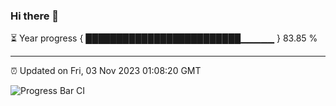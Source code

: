 ### Hi there 👋

⏳ Year progress { █████████████████████████▁▁▁▁▁ } 83.85 %

---

⏰ Updated on Fri, 03 Nov 2023 01:08:20 GMT

![Progress Bar CI](https://github.com/liununu/liununu/workflows/Progress%20Bar%20CI/badge.svg)

